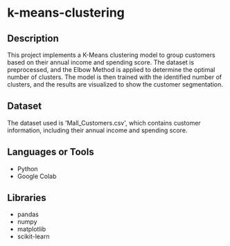 # k-means-clustering
## Description
This project implements a K-Means clustering model to group customers based on their annual income and spending score. The dataset is preprocessed, and the Elbow Method is applied to determine the optimal number of clusters. The model is then trained with the identified number of clusters, and the results are visualized to show the customer segmentation.

## Dataset
The dataset used is 'Mall_Customers.csv', which contains customer information, including their annual income and spending score.

## Languages or Tools
- Python
- Google Colab

## Libraries
- pandas
- numpy
- matplotlib
- scikit-learn
